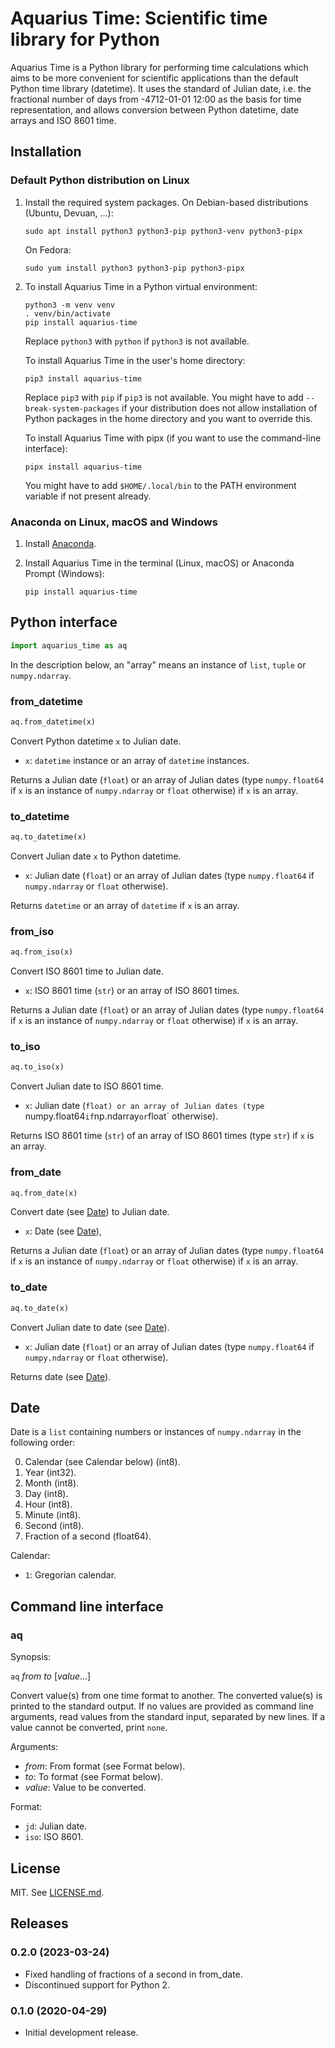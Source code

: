 # Aquarius Time: Scientific time library for Python

Aquarius Time is a Python library for performing time calculations which aims
to be more convenient for scientific applications than the default Python time
library (datetime). It uses the standard of Julian date, i.e. the fractional
number of days from -4712-01-01 12:00 as the basis for time representation, and
allows conversion between Python datetime, date arrays and ISO 8601 time.

## Installation

### Default Python distribution on Linux

1. Install the required system packages. On Debian-based distributions (Ubuntu,
   Devuan, ...):

   ```
   sudo apt install python3 python3-pip python3-venv python3-pipx
   ```

   On Fedora:

   ```
   sudo yum install python3 python3-pip python3-pipx
   ```

2. To install Aquarius Time in a Python virtual environment:

   ```
   python3 -m venv venv
   . venv/bin/activate
   pip install aquarius-time
   ```

   Replace `python3` with `python` if `python3` is not available.

   To install Aquarius Time in the user's home directory:

   ```
   pip3 install aquarius-time
   ```

   Replace `pip3` with `pip` if `pip3` is not available. You might have to add
   `--break-system-packages` if your distribution does not allow installation of
   Python packages in the home directory and you
   want to override this.

   To install Aquarius Time with pipx (if you want to use the command-line
   interface):

   ```
   pipx install aquarius-time
   ```

   You might have to add `$HOME/.local/bin` to the PATH environment variable if
   not present already.

### Anaconda on Linux, macOS and Windows

1. Install [Anaconda](https://www.anaconda.com/download).

2. Install Aquarius Time in the terminal (Linux, macOS) or Anaconda Prompt
   (Windows):

   ```
   pip install aquarius-time
   ```

## Python interface

```python
import aquarius_time as aq
```

In the description below, an "array" means an instance of `list`, `tuple` or
`numpy.ndarray`.

### from_datetime

```python
aq.from_datetime(x)
```

Convert Python datetime `x` to Julian date.

- `x`: `datetime` instance or an array of `datetime` instances.

Returns a Julian date (`float`) or an array of Julian dates (type
`numpy.float64` if `x` is an instance of `numpy.ndarray` or `float` otherwise)
if `x` is an array.

### to_datetime

```python
aq.to_datetime(x)
```

Convert Julian date `x` to Python datetime.

- `x`: Julian date (`float`) or an array of Julian dates (type `numpy.float64`
if `numpy.ndarray` or `float` otherwise).

Returns `datetime` or an array of `datetime` if `x` is an array.

### from_iso

```python
aq.from_iso(x)
```

Convert ISO 8601 time to Julian date.

- `x`: ISO 8601 time (`str`) or an array of ISO 8601 times.

Returns a Julian date (`float`) or an array of Julian dates (type
`numpy.float64` if `x` is an instance of `numpy.ndarray` or `float` otherwise)
if `x` is an array.

### to_iso

```python
aq.to_iso(x)
```

Convert Julian date to ISO 8601 time.

- `x`: Julian date (`float) or an array of Julian dates (type `numpy.float64`
  if `np.ndarray` or `float` otherwise).

Returns ISO 8601 time (`str`) of an array of ISO 8601 times (type `str`) if `x`
is an array.

### from_date

```python
aq.from_date(x)
```

Convert date (see [Date](#date)) to Julian date.

- `x`: Date (see [Date](#date)),

Returns a Julian date (`float`) or an array of Julian dates (type
`numpy.float64` if `x` is an instance of `numpy.ndarray` or `float` otherwise)
if `x` is an array.

### to_date

```python
aq.to_date(x)
```

Convert Julian date to date (see [Date](#date)).

- `x`: Julian date (`float`) or an array of Julian dates (type `numpy.float64`
if `numpy.ndarray` or `float` otherwise).

Returns date (see [Date](#date)).

## Date

Date is a `list` containing numbers or instances of `numpy.ndarray` in the
following order:

0. Calendar (see Calendar below) (int8).
1. Year (int32).
2. Month (int8).
3. Day (int8).
4. Hour (int8).
5. Minute (int8).
6. Second (int8).
7. Fraction of a second (float64).

Calendar:

- `1`: Gregorian calendar.

## Command line interface

### aq

Synopsis:

`aq` *from* *to* [*value*...]

Convert value(s) from one time format to another. The converted value(s) is
printed to the standard output. If no values are provided as command line
arguments, read values from the standard input, separated by new lines. If a
value cannot be converted, print `none`.

Arguments:

- *from*: From format (see Format below).
- *to*: To format (see Format below).
- *value*: Value to be converted.

Format:

- `jd`: Julian date.
- `iso`: ISO 8601.

## License

MIT. See [LICENSE.md](LICENSE.md).

## Releases

### 0.2.0 (2023-03-24)

- Fixed handling of fractions of a second in from\_date.
- Discontinued support for Python 2.

### 0.1.0 (2020-04-29)

- Initial development release.
